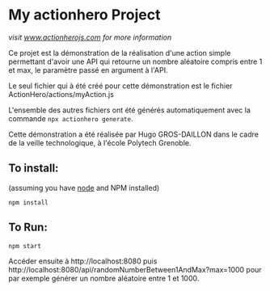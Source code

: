# My actionhero Project

*visit www.actionherojs.com for more information*

Ce projet est la démonstration de la réalisation d'une action simple permettant d'avoir une API qui retourne un nombre aléatoire compris entre 1 et max, le paramètre passé en argument à l'API.

Le seul fichier qui à été créé pour cette démonstration est le fichier ActionHero/actions/myAction.js

L'ensemble des autres fichiers ont été générés automatiquement avec la commande `npx actionhero generate`.

Cette démonstration a été réalisée par Hugo GROS-DAILLON dans le cadre de la veille technologique, à l'école Polytech Grenoble.

## To install:
(assuming you have [node](http://nodejs.org/) and NPM installed)

`npm install`

## To Run:
`npm start`

Accéder ensuite à http://localhost:8080 puis http://localhost:8080/api/randomNumberBetween1AndMax?max=1000 pour par exemple générer un nombre aléatoire entre 1 et 1000.

